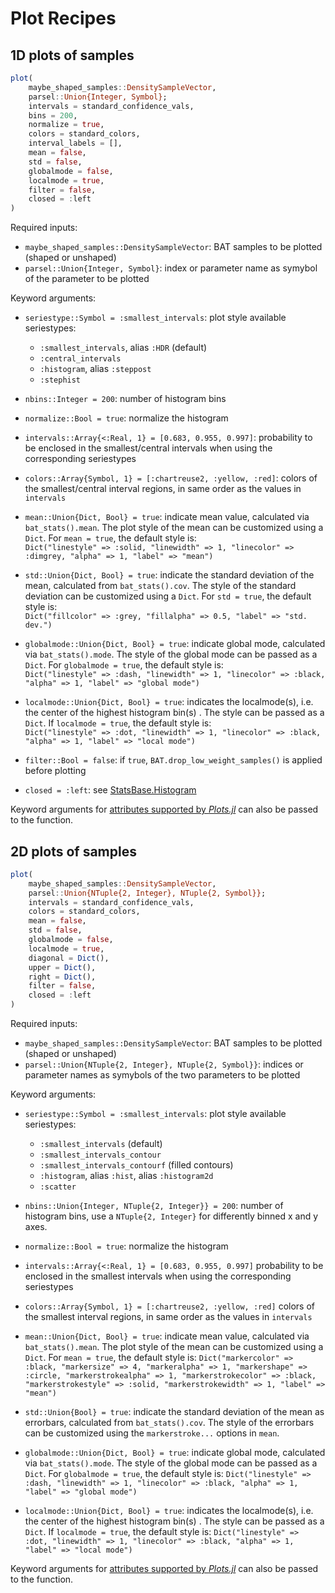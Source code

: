 # Plot Recipes

## 1D plots of samples
``` julia
plot(
    maybe_shaped_samples::DensitySampleVector,
    parsel::Union{Integer, Symbol};
    intervals = standard_confidence_vals,
    bins = 200,
    normalize = true,
    colors = standard_colors,
    interval_labels = [],
    mean = false,
    std = false,
    globalmode = false,
    localmode = true,
    filter = false,
    closed = :left
)
```
Required inputs:
  * `maybe_shaped_samples::DensitySampleVector`: BAT samples to be plotted (shaped or unshaped)
  * `parsel::Union{Integer, Symbol}`: index or parameter name as symybol of the parameter to be plotted

Keyword arguments:
  * `seriestype::Symbol = :smallest_intervals`: plot style
	available seriestypes:
	* `:smallest_intervals`, alias `:HDR` (default)
    * `:central_intervals`
    * `:histogram`, alias `:steppost`
    * `:stephist`
* `nbins::Integer = 200`: number of histogram bins

* `normalize::Bool = true`: normalize the histogram

* `intervals::Array{<:Real, 1} = [0.683, 0.955, 0.997]`: probability to be enclosed in the smallest/central intervals when using the corresponding seriestypes

* `colors::Array{Symbol, 1} = [:chartreuse2, :yellow, :red]`: colors of the smallest/central interval regions, in same order as the values in `intervals`

* `mean::Union{Dict, Bool} = true`: indicate mean value, calculated via `bat_stats().mean`.
The plot style of the mean can be customized using a `Dict`.  For `mean = true`, the default style is:  
`Dict("linestyle" => :solid, "linewidth" => 1, "linecolor" => :dimgrey, "alpha" => 1, "label" => "mean")`

* `std::Union{Dict, Bool} = true`: indicate the standard deviation of the mean, calculated from `bat_stats().cov`. The style of the standard deviation can be customized using a `Dict`.  For `std = true`, the default style is:   
`Dict("fillcolor" => :grey, "fillalpha" => 0.5, "label" => "std. dev.")`

* `globalmode::Union{Dict, Bool} = true`: indicate global mode, calculated via `bat_stats().mode`.  The style of the global mode can be passed as a `Dict`.  For `globalmode = true`, the default style is:  
`Dict("linestyle" => :dash, "linewidth" => 1, "linecolor" => :black, "alpha" => 1, "label" => "global mode")`

* `localmode::Union{Dict, Bool} = true`: indicates the localmode(s), i.e. the center of the highest histogram bin(s) . The style can be passed as a `Dict`. If `localmode = true`, the default style is:  
`Dict("linestyle" => :dot, "linewidth" => 1, "linecolor" => :black, "alpha" => 1, "label" => "local mode")`

* `filter::Bool = false`: if `true`, `BAT.drop_low_weight_samples()` is applied before plotting

* `closed = :left`: see [StatsBase.Histogram](https://juliastats.org/StatsBase.jl/stable/empirical/#StatsBase.fit-Tuple{Type{Histogram},Vararg{Any,N}%20where%20N})

Keyword arguments for [attributes supported by *Plots.jl*](https://docs.juliaplots.org/latest/attributes/#magic-arguments) can also be passed to the function.



## 2D plots of samples
``` julia
plot(
	maybe_shaped_samples::DensitySampleVector,
    parsel::Union{NTuple{2, Integer}, NTuple{2, Symbol}};
    intervals = standard_confidence_vals,
    colors = standard_colors,
    mean = false,
    std = false,
    globalmode = false,
    localmode = true,
    diagonal = Dict(),
    upper = Dict(),
    right = Dict(),
    filter = false,
    closed = :left
)
```
Required inputs:
  * `maybe_shaped_samples::DensitySampleVector`: BAT samples to be plotted (shaped or unshaped)
  * `parsel::Union{NTuple{2, Integer}, NTuple{2, Symbol}}`: indices or parameter names as symybols of the two parameters to be plotted

Keyword arguments:
  * `seriestype::Symbol = :smallest_intervals`: plot style
	available seriestypes:
	* `:smallest_intervals` (default)
	* `:smallest_intervals_contour`
	* `:smallest_intervals_contourf` (filled contours)
	* `:histogram`, alias `:hist`, alias `:histogram2d`
    * `:scatter`

* `nbins::Union{Integer, NTuple{2, Integer}} = 200`: number of histogram bins, use a `NTuple{2, Integer}` for differently binned x and y axes.

* `normalize::Bool = true`: normalize the histogram

* `intervals::Array{<:Real, 1} = [0.683, 0.955, 0.997]`  probability to be enclosed in the smallest intervals when using the corresponding seriestypes

* `colors::Array{Symbol, 1} = [:chartreuse2, :yellow, :red]` colors of the smallest interval regions, in same order as the values in `intervals`

* `mean::Union{Dict, Bool} = true`: indicate mean value, calculated via `bat_stats().mean`.
The plot style of the mean can be customized using a `Dict`.  For `mean = true`, the default style is:
`Dict("markercolor" => :black, "markersize" => 4, "markeralpha" => 1, "markershape" => :circle, "markerstrokealpha" => 1, "markerstrokecolor" => :black, "markerstrokestyle" => :solid, "markerstrokewidth" => 1, "label" => "mean")`

* `std::Union{Bool} = true`: indicate the standard deviation of the mean as errorbars, calculated from `bat_stats().cov`. The style of the errorbars can be customized using the `markerstroke...` options in `mean`.

* `globalmode::Union{Dict, Bool} = true`: indicate global mode, calculated via `bat_stats().mode`.  The style of the global mode can be passed as a `Dict`.  For `globalmode = true`, the default style is:
`Dict("linestyle" => :dash, "linewidth" => 1, "linecolor" => :black, "alpha" => 1, "label" => "global mode")`

* `localmode::Union{Dict, Bool} = true`: indicates the localmode(s), i.e. the center of the highest histogram bin(s) . The style can be passed as a `Dict`. If `localmode = true`, the default style is:
`Dict("linestyle" => :dot, "linewidth" => 1, "linecolor" => :black, "alpha" => 1, "label" => "local mode")`

Keyword arguments for [attributes supported by *Plots.jl*](https://docs.juliaplots.org/latest/attributes/#magic-arguments) can also be passed to the function.
